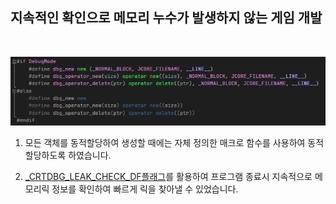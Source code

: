 ## 지속적인 확인으로 메모리 누수가 발생하지 않는 게임 개발


<br>

![MemoryLeackCheck1](./Images/TankFighter/MemoryLeakCheck1.png)

1. 모든 객체를 동적할당하여 생성할 때에는 자체 정의한 매크로 함수를 사용하여 동적할당하도록 하였습니다. 

2. [_CRTDBG_LEAK_CHECK_DF플래그](https://learn.microsoft.com/en-us/cpp/c-runtime-library/reference/crtsetdbgflag?view=msvc-170)를 활용하여 프로그램 종료시 지속적으로 메모리릭 정보를 확인하여 빠르게 릭을 찾아낼 수 있었습니다.

<br>



